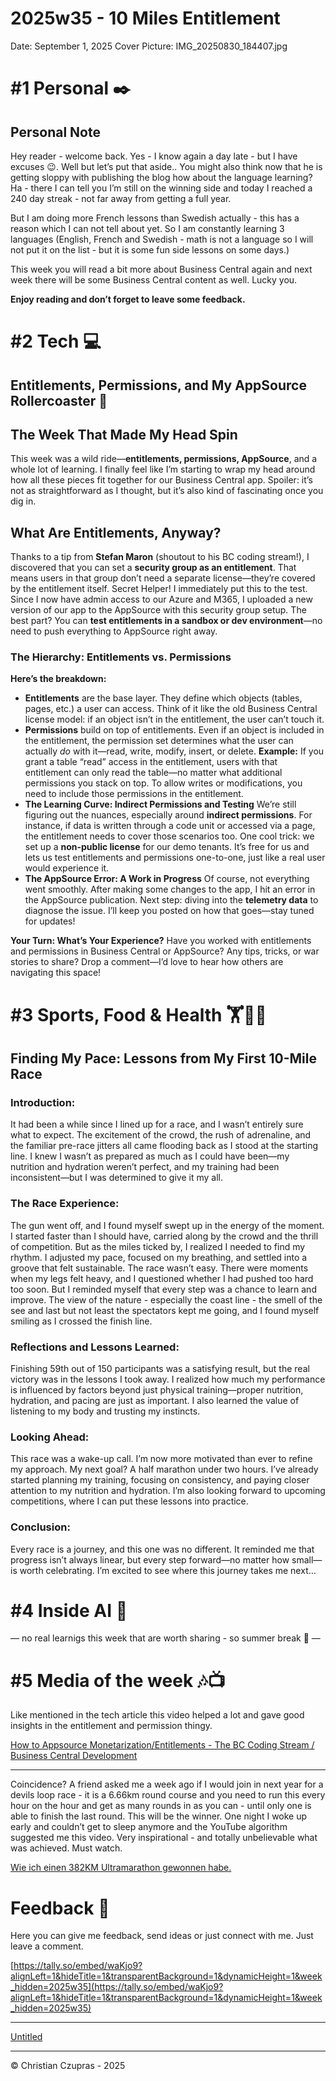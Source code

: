 # 2025w35 - 10 Miles Entitlement

Date: September 1, 2025
Cover Picture: IMG_20250830_184407.jpg

# #1 Personal ✒️

## Personal Note

Hey reader - welcome back. Yes - I know again a day late - but I have excuses 😉. Well but let’s put that aside.. You might also think now that he is getting sloppy with publishing the blog how about the language learning? Ha - there I can tell you I’m still on the winning side and today I reached a 240 day streak - not far away from getting a full year.

But I am doing more French lessons than Swedish actually - this has a reason which I can not tell about yet. So I am constantly learning 3 languages (English, French and Swedish - math is not a language so I will not put it on the list - but it is some fun side lessons on some days.)

This week you will read a bit more about Business Central again and next week there will be some Business Central content as well. Lucky you.

**Enjoy reading and don’t forget to leave some feedback.**

# #2 Tech 💻

## **Entitlements, Permissions, and My AppSource Rollercoaster 🎢**

## **The Week That Made My Head Spin**

This week was a wild ride—**entitlements, permissions, AppSource**, and a whole lot of learning. I finally feel like I’m starting to wrap my head around how all these pieces fit together for our Business Central app. Spoiler: it’s not as straightforward as I thought, but it’s also kind of fascinating once you dig in.

## **What Are Entitlements, Anyway?**

Thanks to a tip from **Stefan Maron** (shoutout to his BC coding stream!), I discovered that you can set a **security group as an entitlement**. That means users in that group don’t need a separate license—they’re covered by the entitlement itself. Secret Helper!
I immediately put this to the test. Since I now have admin access to our Azure and M365, I uploaded a new version of our app to the AppSource with this security group setup. The best part? You can **test entitlements in a sandbox or dev environment**—no need to push everything to AppSource right away.

### **The Hierarchy: Entitlements vs. Permissions**

**Here’s the breakdown:**

- **Entitlements** are the base layer. They define which objects (tables, pages, etc.) a user can access. Think of it like the old Business Central license model: if an object isn’t in the entitlement, the user can’t touch it.
- **Permissions** build on top of entitlements. Even if an object is included in the entitlement, the permission set determines what the user can actually *do* with it—read, write, modify, insert, or delete.
**Example:** If you grant a table “read” access in the entitlement, users with that entitlement can only read the table—no matter what additional permissions you stack on top. To allow writes or modifications, you need to include those permissions in the entitlement.
- **The Learning Curve: Indirect Permissions and Testing**
We’re still figuring out the nuances, especially around **indirect permissions**. For instance, if data is written through a code unit or accessed via a page, the entitlement needs to cover those scenarios too.
One cool trick: we set up a **non-public license** for our demo tenants. It’s free for us and lets us test entitlements and permissions one-to-one, just like a real user would experience it.
- **The AppSource Error: A Work in Progress**
Of course, not everything went smoothly. After making some changes to the app, I hit an error in the AppSource publication. Next step: diving into the **telemetry data** to diagnose the issue. I’ll keep you posted on how that goes—stay tuned for updates!

**Your Turn: What’s Your Experience?**
Have you worked with entitlements and permissions in Business Central or AppSource? Any tips, tricks, or war stories to share? Drop a comment—I’d love to hear how others are navigating this space!

# #3 Sports, Food & Health 🏋️🚴🥦

## **Finding My Pace: Lessons from My First 10-Mile Race**

### **Introduction:**

It had been a while since I lined up for a race, and I wasn’t entirely sure what to expect. The excitement of the crowd, the rush of adrenaline, and the familiar pre-race jitters all came flooding back as I stood at the starting line. I knew I wasn’t as prepared as much as I could have been—my nutrition and hydration weren’t perfect, and my training had been inconsistent—but I was determined to give it my all.

### **The Race Experience:**

The gun went off, and I found myself swept up in the energy of the moment. I started faster than I should have, carried along by the crowd and the thrill of competition. But as the miles ticked by, I realized I needed to find my rhythm. I adjusted my pace, focused on my breathing, and settled into a groove that felt sustainable.
The race wasn’t easy. There were moments when my legs felt heavy, and I questioned whether I had pushed too hard too soon. But I reminded myself that every step was a chance to learn and improve. The view of the nature - especially the coast line - the smell of the see and last but not least the spectators kept me going, and I found myself smiling as I crossed the finish line.

### **Reflections and Lessons Learned:**

Finishing 59th out of 150 participants was a satisfying result, but the real victory was in the lessons I took away. I realized how much my performance is influenced by factors beyond just physical training—proper nutrition, hydration, and pacing are just as important. I also learned the value of listening to my body and trusting my instincts.

### **Looking Ahead:**

This race was a wake-up call. I’m now more motivated than ever to refine my approach. My next goal? A half marathon under two hours. I’ve already started planning my training, focusing on consistency, and paying closer attention to my nutrition and hydration. I’m also looking forward to upcoming competitions, where I can put these lessons into practice.

### **Conclusion:**

Every race is a journey, and this one was no different. It reminded me that progress isn’t always linear, but every step forward—no matter how small—is worth celebrating. I’m excited to see where this journey takes me next…

# #4 Inside AI 🤖

 — no real learnigs this week that are worth sharing - so summer break 🌅 —

# #5 Media of the week 🎶📺

Like mentioned in the tech article this video helped a lot and gave good insights in the entitlement and permission thingy.

[How to Appsource Monetarization/Entitlements - The BC Coding Stream / Business Central Development](https://www.youtube.com/live/JsnOq_B4qdc?si=nS--tqR_W-11nm-8)

---

Coincidence? A friend asked me a week ago if I would join in next year for a devils loop race - it is a 6.66km round course and you need to run this every hour on the hour and get as many rounds in as you can - until only one is able to finish the last round. This will be the winner. One night I woke up early and couldn’t get to sleep anymore and the YouTube algorithm suggested me this video. Very inspirational - and totally unbelievable what was achieved. Must watch.

[Wie ich einen 382KM Ultramarathon gewonnen habe.](https://youtu.be/LudgRdwYfvY?si=dnvPAJu-3ze3ny8D)

# Feedback 📣

Here you can give me feedback, send ideas or just connect with me. Just leave a comment.

[https://tally.so/embed/waKjo9?alignLeft=1&hideTitle=1&transparentBackground=1&dynamicHeight=1&week_hidden=2025w35](https://tally.so/embed/waKjo9?alignLeft=1&hideTitle=1&transparentBackground=1&dynamicHeight=1&week_hidden=2025w35)

---

[Untitled](Untitled%2025eb04fbcf958124890ac38ddb991fcc.csv)

---

©️ Christian Czupras - 2025